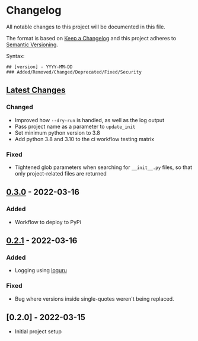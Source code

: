 # Changelog

All notable changes to this project will be documented in this file.

The format is based on [Keep a Changelog](http://keepachangelog.com/en/1.0.0/)
and this project adheres to [Semantic Versioning](http://semver.org/spec/v2.0.0.html).

Syntax:

```text
## [version] - YYYY-MM-DD
### Added/Removed/Changed/Deprecated/Fixed/Security
```

## [Latest Changes]

### Changed

- Improved how `--dry-run` is handled, as well as the log output
- Pass project name as a parameter to `update_init`
- Set minimum python version to 3.8
- Add python 3.8 and 3.10 to the ci workflow testing matrix

### Fixed

- Tightened glob parameters when searching for `__init__.py` files, so that only project-related files are returned

## [0.3.0] - 2022-03-16

### Added

- Workflow to deploy to PyPi

## [0.2.1] - 2022-03-16

### Added
- Logging using [loguru](https://github.com/Delgan/loguru)

### Fixed
- Bug where versions inside single-quotes weren't being replaced.

## [0.2.0] - 2022-03-15

- Initial project setup


[Latest Changes]: https://github.com/lucasmelin/molting/compare/v0.3.0...HEAD
[0.3.0]: https://github.com/lucasmelin/molting/compare/v0.2.1...v0.3.0
[0.2.1]: https://github.com/lucasmelin/molting/compare/v0.2.0...v0.2.1
